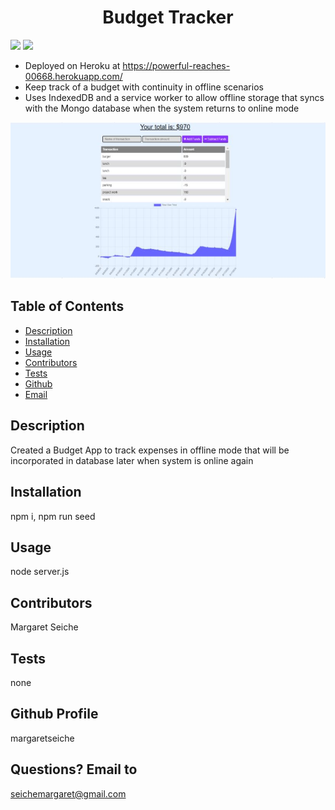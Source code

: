 <h1 align="center">Budget Tracker</h1>

<!-- PROJECT BADGES -->
![](https://img.shields.io/badge/Number%20of%20Contributors-1-blue)
![](https://img.shields.io/badge/License-MIT-red)

* Deployed on Heroku at https://powerful-reaches-00668.herokuapp.com/
* Keep track of a budget with continuity in offline scenarios 
* Uses IndexedDB and a service worker to allow offline storage that syncs with the Mongo database when the system returns to online mode

![tes](budget.JPG)   

## Table of Contents
* [Description](#Description)
* [Installation](#Installation)
* [Usage](#Usage)
* [Contributors](#Contributors)
* [Tests](#Tests)
* [Github](#Github)
* [Email](#Email)

## Description
Created a Budget App to track expenses in offline mode that will be incorporated in database later when system is online again 

## Installation
npm i, npm run seed

## Usage
node server.js

## Contributors
Margaret Seiche

## Tests
none

## Github Profile
margaretseiche

## Questions? Email to     
seichemargaret@gmail.com
           
